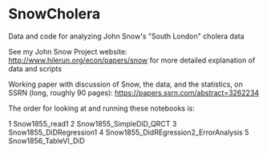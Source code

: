 # SnowCholera
Data and code for analyzing John Snow's "South London" cholera data

See my John Snow Project website: http://www.hilerun.org/econ/papers/snow for more detailed explanation of data and scripts

Working paper with discussion of Snow, the data, and the statistics, on SSRN (long, roughly 90 pages): https://papers.ssrn.com/abstract=3262234

The order for looking at and running these notebooks is:

1 Snow1855_read1
2 Snow1855_SimpleDiD_QRCT
3 Snow1855_DiDRegression1
4 Snow1855_DidREgression2_ErrorAnalysis
5 Snow1856_TableVI_DiD

